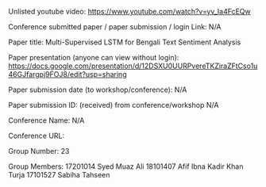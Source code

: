 Unlisted youtube video:
https://www.youtube.com/watch?v=yv_Ia4FcEQw

Conference submitted paper / paper submission / login Link:
N/A

Paper title:
Multi-Supervised LSTM for Bengali Text Sentiment Analysis

Paper presentation (anyone can view without login):
https://docs.google.com/presentation/d/12DSXU0UURPvereTKZiraZFtCso1u46GJfargpj9FOJ8/edit?usp=sharing

Paper submission date (to workshop/conference):
N/A

Paper submission ID: (received) from conference/workshop
N/A

Conference Name:
N/A

Conference URL:


Group Number:
23

Group Members:
17201014 Syed Muaz Ali 
18101407 Afif Ibna Kadir Khan Turja 
17101527 Sabiha Tahseen 
